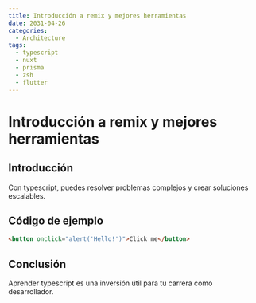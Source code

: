 ```yaml
---
title: Introducción a remix y mejores herramientas
date: 2031-04-26
categories:
  - Architecture
tags:
  - typescript
  - nuxt
  - prisma
  - zsh
  - flutter
---
```


# Introducción a remix y mejores herramientas

## Introducción

Con typescript, puedes resolver problemas complejos y crear soluciones escalables.

## Código de ejemplo

```html
<button onclick="alert('Hello!')">Click me</button>
```

## Conclusión

Aprender typescript es una inversión útil para tu carrera como desarrollador.